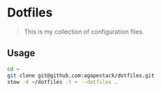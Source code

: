 # Dotfiles

>This is my collection of configuration files.

## Usage

```bash
cd ~
git clone git@github.com:agapestack/dotfiles.git
stow -d ~/dotfiles -t ~ --dotfiles .
```
